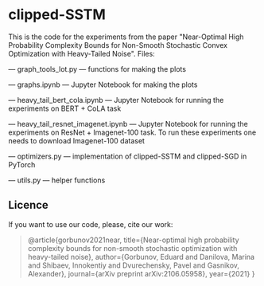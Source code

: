 # clipped-SSTM

This is the code for the experiments from the paper "Near-Optimal High Probability Complexity Bounds for Non-Smooth Stochastic Convex Optimization with Heavy-Tailed Noise". Files:

— graph_tools_lot.py — functions for making the plots

— graphs.ipynb — Jupyter Notebook for making the plots

— heavy_tail_bert_cola.ipynb — Jupyter Notebook for running the experiments on BERT + CoLA task

— heavy_tail_resnet_imagenet.ipynb —  Jupyter Notebook for running the experiments on ResNet + Imagenet-100 task. To run these experiments one needs to download Imagenet-100 dataset

— optimizers.py — implementation of clipped-SSTM and clipped-SGD in PyTorch

— utils.py — helper functions


## Licence
If you want to use our code, please, cite our work:
> @article{gorbunov2021near,
>  title={Near-optimal high probability complexity bounds for non-smooth stochastic optimization with heavy-tailed noise},
>  author={Gorbunov, Eduard and Danilova, Marina and Shibaev, Innokentiy and Dvurechensky, Pavel and Gasnikov, Alexander},
>  journal={arXiv preprint arXiv:2106.05958},
>  year={2021}
> }

